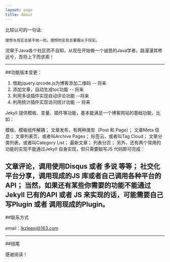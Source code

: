 ```yaml
---
layout: page
title: About
---
```

比较认可的一句话:

	理想与现实总是不统一的，理想的实现总要服从于现实。

流窜于Java各个社区而不自知，从现在开始做一个诚恳的Java学者，路漫漫其修远兮，吾将上下而求索！

---
##功能版本变更：

1. 借助jquery.qrcode.js为博客添加二维码  -- 将来
2. 添加文章，自动生成toc功能  -- 将来
3. 利用多说插件实现自动评论功能 --将来
4. 利用统计插件实现访问统计功能 -- 将来

Jekyll 提供模板、变量、插件等功能，基本能满足一个博客网站的基础功能，比如：

模板、模板组件解耦；
文章发布，有两种类型（Post 和 Page）；
文章Meta 信息；
文章列表页，或者叫Archive Pages；
标签云，或者叫Tag Cloud；
文章分类列表，或者叫Category List；
最新文章；
列表分页；
另外，还有两个常用的功能的实现不能通过Jekyll 自身实现，但只需要敲写JS 代码即可完成：

文章评论，调用使用Disqus 或者 多说 等等；
社交化平台分享，调用现成的JS 库或者自己调用各种平台的API；
当然，如果还有某些你需要的功能不能通过Jekyll 已有的API 或者 JS 来实现的话，可能需要自己写Plugin 或者 调用现成的Plugin。
---
##联系方式


email：lkzleexj@163.com

---
##结尾

感谢阅读！
